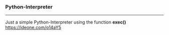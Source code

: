 ### Python-Interpreter
-----
Just a simple Python-Interpreter using the function **exec()**  
<https://ideone.com/o14aY5>
